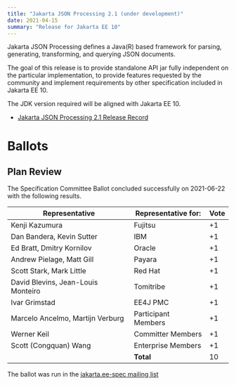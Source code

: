 ```yaml
---
title: "Jakarta JSON Processing 2.1 (under development)"
date: 2021-04-15
summary: "Release for Jakarta EE 10"
---
```

Jakarta JSON Processing defines a Java(R) based framework for parsing, generating, transforming, and
querying JSON documents.

The goal of this release is to provide standalone API jar fully independent
on the particular implementation, to provide features requested by the community
and implement requirements by other specification included in Jakarta EE 10.

The JDK version required will be aligned with Jakarta EE 10.

* [Jakarta JSON Processing 2.1 Release Record](https://projects.eclipse.org/projects/ee4j.jsonp/releases/2.1)

# Ballots

## Plan Review
The Specification Committee Ballot concluded successfully on 2021-06-22 with the following results.

| Representative                     | Representative for: |  Vote  |
|------------------------------------|---------------------|--------|
| Kenji Kazumura                     | Fujitsu             |  +1    |
| Dan Bandera, Kevin Sutter          | IBM                 |  +1    |
| Ed Bratt, Dmitry Kornilov          | Oracle              |  +1    |
| Andrew Pielage, Matt Gill          | Payara              |  +1    |
| Scott Stark, Mark Little           | Red Hat             |  +1    |
| David Blevins, Jean-Louis Monteiro | Tomitribe           |  +1    |
| Ivar Grimstad                      | EE4J PMC            |  +1    |
| Marcelo Ancelmo, Martijn Verburg   | Participant Members |  +1    |
| Werner Keil                        | Committer Members   |  +1    |
| Scott (Congquan) Wang              | Enterprise Members  |  +1    |
|                                    | **Total**           |  10 |

The ballot was run in the [jakarta.ee-spec mailing list](https://www.eclipse.org/lists/jakarta.ee-spec/msg01870.html)

